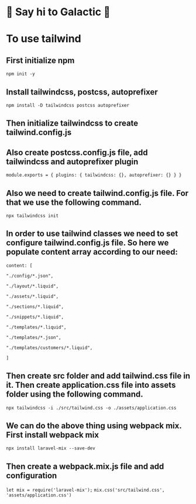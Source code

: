 # :wave: Say hi to Galactic :wave:


# To use tailwind

## First initialize npm
`npm init -y`
## Install tailwindcss, postcss, autoprefixer
`npm install -D tailwindcss postcss autoprefixer`
## Then initialize tailwindcss to create tailwind.config.js
## Also create postcss.config.js file, add tailwindcss and autoprefixer plugin
`module.exports = {
    plugins: {
        tailwindcss: {},
        autoprefixer: {}
    }
}`
## Also we need to create tailwind.config.js file. For that we use the following command.
`npx tailwindcss init`

## In order to use tailwind classes we need to set configure tailwind.config.js file. So here we populate content array according to our need: 
`content: [`

`"./config/*.json",`

 `"./layout/*.liquid",`

`"./assets/*.liquid",`

`"./sections/*.liquid",`

`"./snippets/*.liquid",`

`"./templates/*.liquid",`

`"./templates/*.json",`

`"./templates/customers/*.liquid",`

`]`


## Then create src folder and add tailwind.css file in it. Then create application.css file into assets folder using the following command.
`npx tailwindcss -i ./src/tailwind.css -o ./assets/application.css`

## We can do the above thing using webpack mix. First install webpack mix
`npx install laravel-mix --save-dev`

## Then create a webpack.mix.js file and add configuration
`let mix = require('laravel-mix');`
`mix.css('src/tailwind.css', 'assets/application.css')`



